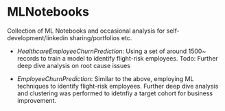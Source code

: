# MLNotebooks

Collection of ML Notebooks and occasional analysis for self-development/linkedin sharing/portfolios etc. 

- *HealthcareEmployeeChurnPrediction*: Using a set of around 1500~ records to train a model to identify flight-risk employees. Todo: Further deep dive analysis on root cause issues

- *EmployeeChurnPrediction*: Similar to the above, employing ML techniques to identify flight-risk employees. Further deep dive analysis and clustering was performed to idetnfiy a target cohort for business improvement.
